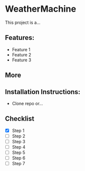 ﻿# WeatherMachine

This project is a...

## Features:
- Feature 1
- Feature 2
- Feature 3

## More

## Installation Instructions:
- Clone repo or...

## Checklist
- [x] Step 1
- [ ] Step 2
- [ ] Step 3
- [ ] Step 4
- [ ] Step 5
- [ ] Step 6
- [ ] Step 7
